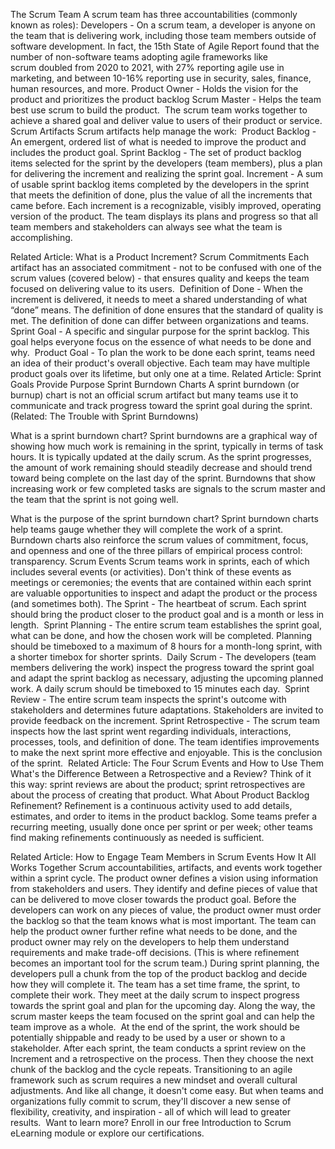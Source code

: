 
The Scrum Team
A scrum team has three accountabilities (commonly known as roles):
Developers - On a scrum team, a developer is anyone on the team that is delivering work, including those team members outside of software development. In fact, the 15th State of Agile Report found that the number of non-software teams adopting agile frameworks like scrum doubled from 2020 to 2021, with 27% reporting agile use in marketing, and between 10-16% reporting use in security, sales, finance, human resources, and more.
Product Owner - Holds the vision for the product and prioritizes the product backlog
Scrum Master - Helps the team best use scrum to build the product. 
The scrum team works together to achieve a shared goal and deliver value to users of their product or service.
Scrum Artifacts
Scrum artifacts help manage the work: 
Product Backlog - An emergent, ordered list of what is needed to improve the product and includes the product goal.
Sprint Backlog - The set of product backlog items selected for the sprint by the developers (team members), plus a plan for delivering the increment and realizing the sprint goal.
Increment - A sum of usable sprint backlog items completed by the developers in the sprint that meets the definition of done, plus the value of all the increments that came before. Each increment is a recognizable, visibly improved, operating version of the product.
The team displays its plans and progress so that all team members and stakeholders can always see what the team is accomplishing. 

Related Article: What is a Product Increment?
Scrum Commitments
Each artifact has an associated commitment - not to be confused with one of the scrum values (covered below) - that ensures quality and keeps the team focused on delivering value to its users. 
Definition of Done - When the increment is delivered, it needs to meet a shared understanding of what “done” means. The definition of done ensures that the standard of quality is met. The definition of done can differ between organizations and teams.
Sprint Goal - A specific and singular purpose for the sprint backlog. This goal helps everyone focus on the essence of what needs to be done and why. 
Product Goal - To plan the work to be done each sprint, teams need an idea of their product's overall objective. Each team may have multiple product goals over its lifetime, but only one at a time.
Related Article: Sprint Goals Provide Purpose
Sprint Burndown Charts
A sprint burndown (or burnup) chart is not an official scrum artifact but many teams use it to communicate and track progress toward the sprint goal during the sprint. (Related: The Trouble with Sprint Burndowns)

What is a sprint burndown chart? Sprint burndowns are a graphical way of showing how much work is remaining in the sprint, typically in terms of task hours. It is typically updated at the daily scrum. As the sprint progresses, the amount of work remaining should steadily decrease and should trend toward being complete on the last day of the sprint. Burndowns that show increasing work or few completed tasks are signals to the scrum master and the team that the sprint is not going well.

What is the purpose of the sprint burndown chart? Sprint burndown charts help teams gauge whether they will complete the work of a sprint. Burndown charts also reinforce the scrum values of commitment, focus, and openness and one of the three pillars of empirical process control: transparency.
Scrum Events
Scrum teams work in sprints, each of which includes several events (or activities). Don't think of these events as meetings or ceremonies; the events that are contained within each sprint are valuable opportunities to inspect and adapt the product or the process (and sometimes both).
The Sprint - The heartbeat of scrum. Each sprint should bring the product closer to the product goal and is a month or less in length. 
Sprint Planning - The entire scrum team establishes the sprint goal, what can be done, and how the chosen work will be completed. Planning should be timeboxed to a maximum of 8 hours for a month-long sprint, with a shorter timebox for shorter sprints. 
Daily Scrum - The developers (team members delivering the work) inspect the progress toward the sprint goal and adapt the sprint backlog as necessary, adjusting the upcoming planned work. A daily scrum should be timeboxed to 15 minutes each day. 
Sprint Review - The entire scrum team inspects the sprint's outcome with stakeholders and determines future adaptations. Stakeholders are invited to provide feedback on the increment.
Sprint Retrospective - The scrum team inspects how the last sprint went regarding individuals, interactions, processes, tools, and definition of done. The team identifies improvements to make the next sprint more effective and enjoyable. This is the conclusion of the sprint. 
Related Article: The Four Scrum Events and How to Use Them
What's the Difference Between a Retrospective and a Review?
Think of it this way: sprint reviews are about the product; sprint retrospectives are about the process of creating that product.
What About Product Backlog Refinement?
Refinement is a continuous activity used to add details, estimates, and order to items in the product backlog. Some teams prefer a recurring meeting, usually done once per sprint or per week; other teams find making refinements continuously as needed is sufficient.

Related Article: How to Engage Team Members in Scrum Events
How It All Works Together
Scrum accountabilities, artifacts, and events work together within a sprint cycle. The product owner defines a vision using information from stakeholders and users. They identify and define pieces of value that can be delivered to move closer towards the product goal. Before the developers can work on any pieces of value, the product owner must order the backlog so that the team knows what is most important. The team can help the product owner further refine what needs to be done, and the product owner may rely on the developers to help them understand requirements and make trade-off decisions. (This is where refinement becomes an important tool for the scrum team.)
During sprint planning, the developers pull a chunk from the top of the product backlog and decide how they will complete it. The team has a set time frame, the sprint, to complete their work. They meet at the daily scrum to inspect progress towards the sprint goal and plan for the upcoming day. Along the way, the scrum master keeps the team focused on the sprint goal and can help the team improve as a whole. 
At the end of the sprint, the work should be potentially shippable and ready to be used by a user or shown to a stakeholder. After each sprint, the team conducts a sprint review on the Increment and a retrospective on the process. Then they choose the next chunk of the backlog and the cycle repeats.
Transitioning to an agile framework such as scrum requires a new mindset and overall cultural adjustments. And like all change, it doesn't come easy. But when teams and organizations fully commit to scrum, they'll discover a new sense of flexibility, creativity, and inspiration - all of which will lead to greater results. 
Want to learn more? Enroll in our free Introduction to Scrum eLearning module or explore our certifications.
